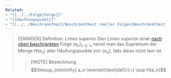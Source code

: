 ```yaml
---
Related:
- "[[../../Folge|Folge]]"
- "[[Häufnungspunkt]]"
- "[[../../Beschränktheit/Beschränktheit reeller Folgen|Beschränktheit reeller Folgen]]"
---
```


> [!DANGER] Definition: Limes superior
> Den *Limes superior* einer [nach oben beschränkten](../../Beschränktheit/Beschränktheit%20reeller%20Folgen.md#^af181a) Folge $(a_n)_{n\in\mathbb{N}}$ nennt man das Supremum der Menge $H(a_n)$ aller Häufungspunkte von $(a_n)$, falls diese nicht leer ist.
> > [!NOTE] Bezeichnung
> > $$\limsup_{n\to\infty} a_n \overset{\text{def}}{=} \sup H(a_n)$$